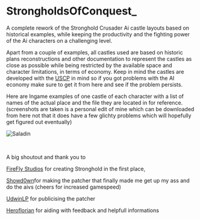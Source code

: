 # StrongholdsOfConquest_

A complete rework of the Stronghold Crusader Ai castle layouts based on historical examples, while keeping the productivity and the fighting power of the Ai characters on a challenging level.

Apart from a couple of examples, all castles used are based on historic plans reconstructions and other documentation to represent the castles as close as possible while being restricted by the available space and character limitations, in terms of economy.
Keep in mind the castles are developed with the [USCP](https://github.com/Sh0wdown/UnofficialCrusaderPatch/releases) in mind so if you got problems with the AI economy make sure to get it from here and see if the problem persists.

Here are Ingame examples of one castle of each character with a list of names of the actual place and the file they are located in for reference. (screenshots are taken is a personal edit of mine which can be downloaded from here not that it does have a few glichty problems which will hopefully get figured out eventually)

![Saladin](https://github.com/Monsterfisch/StrongholdsOfConquest_/raw/master/presentation/saladin.jpg)

&nbsp; 

A big shoutout and thank you to 

[FireFly Studios](https://fireflyworlds.com/) for creating Stronghold in the first place,

[Showd0wn](https://github.com/Sh0wdown)for making the patcher that finally made me get up my ass and do the aivs (cheers for increased gamespeed)

[UdwinLP](https://www.youtube.com/user/UdwinLP) for publicising the patcher

[Heroflorian](https://github.com/Heroesflorian) for aiding with feedback and helpfull informations